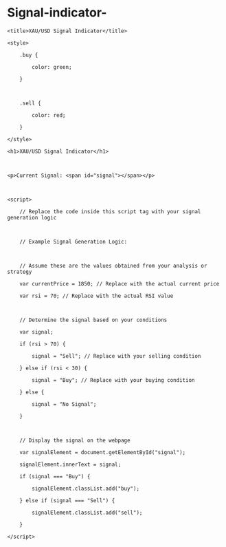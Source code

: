 # Signal-indicator-<!DOCTYPE html>

<html>

<head>

    <title>XAU/USD Signal Indicator</title>

    <style>

        .buy {

            color: green;

        }

        

        .sell {

            color: red;

        }

    </style>

</head>

<body>

    <h1>XAU/USD Signal Indicator</h1>

    

    <p>Current Signal: <span id="signal"></span></p>

    

    <script>

        // Replace the code inside this script tag with your signal generation logic

        

        // Example Signal Generation Logic:

        

        // Assume these are the values obtained from your analysis or strategy

        var currentPrice = 1850; // Replace with the actual current price

        var rsi = 70; // Replace with the actual RSI value

        

        // Determine the signal based on your conditions

        var signal;

        if (rsi > 70) {

            signal = "Sell"; // Replace with your selling condition

        } else if (rsi < 30) {

            signal = "Buy"; // Replace with your buying condition

        } else {

            signal = "No Signal";

        }

        

        // Display the signal on the webpage

        var signalElement = document.getElementById("signal");

        signalElement.innerText = signal;

        if (signal === "Buy") {

            signalElement.classList.add("buy");

        } else if (signal === "Sell") {

            signalElement.classList.add("sell");

        }

    </script>

</body>

</html>
